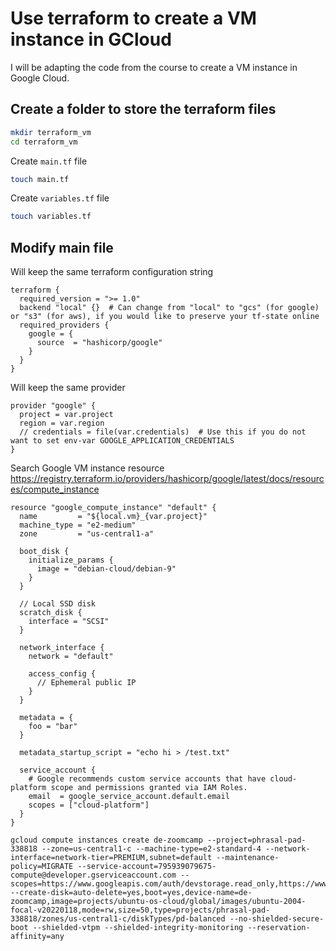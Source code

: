# Use terraform to create a VM instance in GCloud

I will be adapting the code from the course to create a VM instance in Google Cloud.

## Create a folder to store the terraform files
```bash
mkdir terraform_vm
cd terraform_vm
```

Create `main.tf` file
```bash
touch main.tf
```

Create `variables.tf` file

```bash
touch variables.tf
```

## Modify main file

Will keep the same terraform configuration string

```
terraform {
  required_version = ">= 1.0"
  backend "local" {}  # Can change from "local" to "gcs" (for google) or "s3" (for aws), if you would like to preserve your tf-state online
  required_providers {
    google = {
      source  = "hashicorp/google"
    }
  }
}
```

Will keep the same provider

```
provider "google" {
  project = var.project
  region = var.region
  // credentials = file(var.credentials)  # Use this if you do not want to set env-var GOOGLE_APPLICATION_CREDENTIALS
}
```

Search Google VM instance resource
https://registry.terraform.io/providers/hashicorp/google/latest/docs/resources/compute_instance

```
resource "google_compute_instance" "default" {
  name         = "${local.vm}_{var.project}"
  machine_type = "e2-medium"
  zone         = "us-central1-a"

  boot_disk {
    initialize_params {
      image = "debian-cloud/debian-9"
    }
  }

  // Local SSD disk
  scratch_disk {
    interface = "SCSI"
  }

  network_interface {
    network = "default"

    access_config {
      // Ephemeral public IP
    }
  }

  metadata = {
    foo = "bar"
  }

  metadata_startup_script = "echo hi > /test.txt"

  service_account {
    # Google recommends custom service accounts that have cloud-platform scope and permissions granted via IAM Roles.
    email  = google_service_account.default.email
    scopes = ["cloud-platform"]
  }
}

```




```
gcloud compute instances create de-zoomcamp --project=phrasal-pad-338818 --zone=us-central1-c --machine-type=e2-standard-4 --network-interface=network-tier=PREMIUM,subnet=default --maintenance-policy=MIGRATE --service-account=795939079675-compute@developer.gserviceaccount.com --scopes=https://www.googleapis.com/auth/devstorage.read_only,https://www.googleapis.com/auth/logging.write,https://www.googleapis.com/auth/monitoring.write,https://www.googleapis.com/auth/servicecontrol,https://www.googleapis.com/auth/service.management.readonly,https://www.googleapis.com/auth/trace.append --create-disk=auto-delete=yes,boot=yes,device-name=de-zoomcamp,image=projects/ubuntu-os-cloud/global/images/ubuntu-2004-focal-v20220118,mode=rw,size=50,type=projects/phrasal-pad-338818/zones/us-central1-c/diskTypes/pd-balanced --no-shielded-secure-boot --shielded-vtpm --shielded-integrity-monitoring --reservation-affinity=any
```